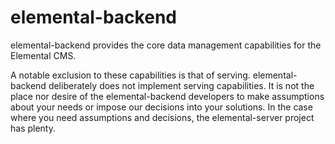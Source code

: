 elemental-backend
=================

elemental-backend provides the core data management capabilities for the
Elemental CMS.


A notable exclusion to these capabilities is that of serving. elemental-backend
deliberately does not implement serving capabilities. It is not the place nor
desire of the elemental-backend developers to make assumptions about your needs
or impose our decisions into your solutions. In the case where you need
assumptions and decisions, the elemental-server project has plenty.
